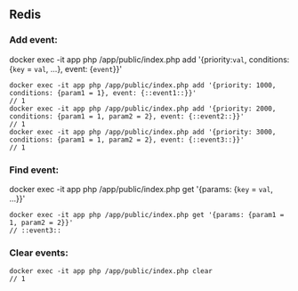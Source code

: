 ## Redis

### Add event:

docker exec -it app php /app/public/index.php add '{priority:`val`, conditions: {`key` = `val`, ...}, event: {`event`}}'

    docker exec -it app php /app/public/index.php add '{priority: 1000, conditions: {param1 = 1}, event: {::event1::}}'
    // 1
    docker exec -it app php /app/public/index.php add '{priority: 2000, conditions: {param1 = 1, param2 = 2}, event: {::event2::}}'
    // 1
    docker exec -it app php /app/public/index.php add '{priority: 3000, conditions: {param1 = 1, param2 = 2}, event: {::event3::}}'
    // 1

### Find event:

docker exec -it app php /app/public/index.php get '{params: {`key` = `val`, ...}}'

    docker exec -it app php /app/public/index.php get '{params: {param1 = 1, param2 = 2}}'
    // ::event3::

### Clear events:

    docker exec -it app php /app/public/index.php clear
    // 1
